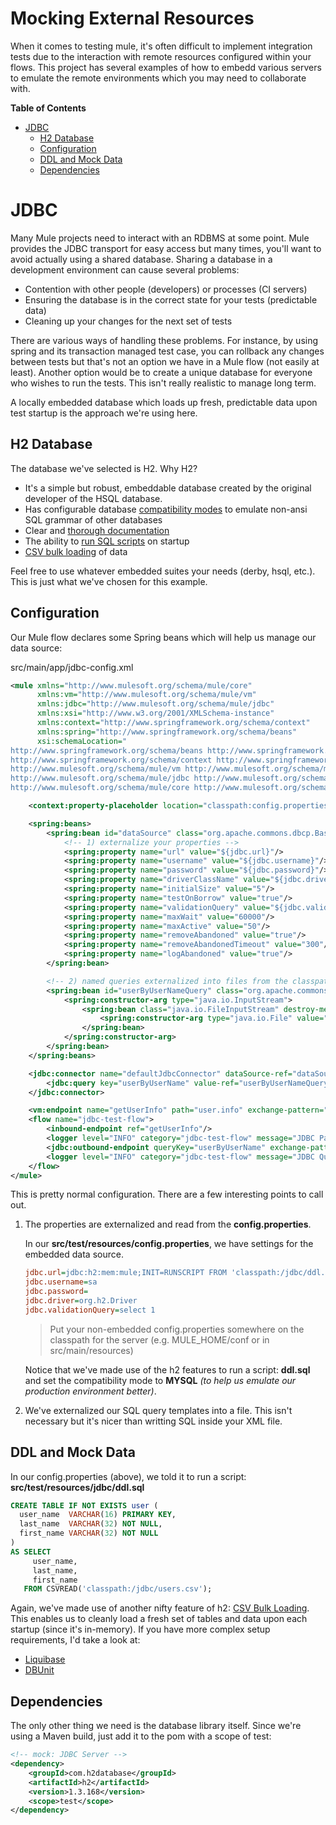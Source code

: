 # Mocking External Resources

When it comes to testing mule, it's often difficult to implement integration tests due to the interaction with remote
resources configured within your flows. This project has several examples of how to embedd various servers to
emulate the remote environments which you may need to collaborate with.

__Table of Contents__

- [JDBC](#jdbc)
    - [H2 Database](#h2-database)
    - [Configuration](#configuration)
    - [DDL and Mock Data](#ddl-and-mock-data)
    - [Dependencies](#dependencies)

# JDBC

Many Mule projects need to interact with an RDBMS at some point. Mule provides the JDBC transport for easy access
but many times, you'll want to avoid actually using a shared database. Sharing a database in a development
environment can cause several problems:

- Contention with other people (developers) or processes (CI servers)
- Ensuring the database is in the correct state for your tests (predictable data)
- Cleaning up your changes for the next set of tests

There are various ways of handling these problems. For instance, by using spring and its transaction managed test
case, you can rollback any changes between tests but that's not an option we have in a Mule flow (not easily at least).
Another option would be to create a unique database for everyone who wishes to run the tests. This isn't really
realistic to manage long term.

A locally embedded database which loads up fresh, predictable data upon test startup is the approach we're using here.

## H2 Database

The database we've selected is H2. Why H2?

- It's a simple but robust, embeddable database created by the original developer of the HSQL database.
- Has configurable database [compatibility modes](http://www.h2database.com/html/grammar.html#set_mode) to emulate
non-ansi SQL grammar of other databases
- Clear and [thorough documentation](http://www.h2database.com/html/grammar.html)
- The ability to [run SQL scripts](http://www.h2database.com/html/grammar.html#runscript) on startup
- [CSV bulk loading](http://www.h2database.com/html/tutorial.html#csv) of data

Feel free to use whatever embedded suites your needs (derby, hsql, etc.). This is just what we've chosen for
this example.


## Configuration

Our Mule flow declares some Spring beans which will help us manage our data source:

src/main/app/jdbc-config.xml

```xml
<mule xmlns="http://www.mulesoft.org/schema/mule/core"
      xmlns:vm="http://www.mulesoft.org/schema/mule/vm"
      xmlns:jdbc="http://www.mulesoft.org/schema/mule/jdbc"
      xmlns:xsi="http://www.w3.org/2001/XMLSchema-instance"
      xmlns:context="http://www.springframework.org/schema/context"
      xmlns:spring="http://www.springframework.org/schema/beans"
      xsi:schemaLocation="
http://www.springframework.org/schema/beans http://www.springframework.org/schema/beans/spring-beans.xsd
http://www.springframework.org/schema/context http://www.springframework.org/schema/context/spring-context.xsd
http://www.mulesoft.org/schema/mule/vm http://www.mulesoft.org/schema/mule/vm/current/mule-vm.xsd
http://www.mulesoft.org/schema/mule/jdbc http://www.mulesoft.org/schema/mule/jdbc/current/mule-jdbc.xsd
http://www.mulesoft.org/schema/mule/core http://www.mulesoft.org/schema/mule/core/current/mule.xsd">

    <context:property-placeholder location="classpath:config.properties"/>

    <spring:beans>
        <spring:bean id="dataSource" class="org.apache.commons.dbcp.BasicDataSource" destroy-method="close">
            <!-- 1) externalize your properties -->
            <spring:property name="url" value="${jdbc.url}"/>
            <spring:property name="username" value="${jdbc.username}"/>
            <spring:property name="password" value="${jdbc.password}"/>
            <spring:property name="driverClassName" value="${jdbc.driver}"/>
            <spring:property name="initialSize" value="5"/>
            <spring:property name="testOnBorrow" value="true"/>
            <spring:property name="validationQuery" value="${jdbc.validationQuery}"/>
            <spring:property name="maxWait" value="60000"/>
            <spring:property name="maxActive" value="50"/>
            <spring:property name="removeAbandoned" value="true"/>
            <spring:property name="removeAbandonedTimeout" value="300"/>
            <spring:property name="logAbandoned" value="true"/>
        </spring:bean>

        <!-- 2) named queries externalized into files from the classpath -->
        <spring:bean id="userByUserNameQuery" class="org.apache.commons.io.IOUtils" factory-method="toString">
            <spring:constructor-arg type="java.io.InputStream">
                <spring:bean class="java.io.FileInputStream" destroy-method="close">
                    <spring:constructor-arg type="java.io.File" value="classpath:/jdbc/userByName.sql"/>
                </spring:bean>
            </spring:constructor-arg>
        </spring:bean>
    </spring:beans>

    <jdbc:connector name="defaultJdbcConnector" dataSource-ref="dataSource">
        <jdbc:query key="userByUserName" value-ref="userByUserNameQuery"/>
    </jdbc:connector>

    <vm:endpoint name="getUserInfo" path="user.info" exchange-pattern="request-response"/>
    <flow name="jdbc-test-flow">
        <inbound-endpoint ref="getUserInfo"/>
        <logger level="INFO" category="jdbc-test-flow" message="JDBC Parameters: #[payload]"/>
        <jdbc:outbound-endpoint queryKey="userByUserName" exchange-pattern="request-response"/>
        <logger level="INFO" category="jdbc-test-flow" message="JDBC Query Results: #[payload]"/>
    </flow>
</mule>
```

This is pretty normal configuration. There are a few interesting points to call out.

1. The properties are externalized and read from the __config.properties__.

    In our __src/test/resources/config.properties__, we have settings for the embedded data source.

    ```ini
    jdbc.url=jdbc:h2:mem:mule;INIT=RUNSCRIPT FROM 'classpath:/jdbc/ddl.sql';MODE=MYSQL
    jdbc.username=sa
    jdbc.password=
    jdbc.driver=org.h2.Driver
    jdbc.validationQuery=select 1
    ```

    > Put your non-embedded config.properties somewhere on the classpath for the server (e.g. MULE\_HOME/conf or in src/main/resources)

    Notice that we've made use of the h2 features to run a script: __ddl.sql__ and set the compatibility mode to __MYSQL__
    _(to help us emulate our production environment better)_.

2. We've externalized our SQL query templates into a file. This isn't necessary but it's nicer than writting SQL inside
your XML file.

## DDL and Mock Data

In our config.properties (above), we told it to run a script: __src/test/resources/jdbc/ddl.sql__

```sql
CREATE TABLE IF NOT EXISTS user (
  user_name  VARCHAR(16) PRIMARY KEY,
  last_name  VARCHAR(32) NOT NULL,
  first_name VARCHAR(32) NOT NULL
)
AS SELECT
     user_name,
     last_name,
     first_name
   FROM CSVREAD('classpath:/jdbc/users.csv');
```

Again, we've made use of another nifty feature of h2: [CSV Bulk Loading](http://www.h2database.com/html/tutorial.html#csv).
This enables us to cleanly load a fresh set of tables and data upon each startup (since it's in-memory). If you have
more complex setup requirements, I'd take a look at:

- [Liquibase](http://www.liquibase.org/)
- [DBUnit](http://dbunit.sourceforge.net/)

## Dependencies

The only other thing we need is the database library itself. Since we're using a Maven build, just add it to the pom
with a scope of test:

```xml
<!-- mock: JDBC Server -->
<dependency>
    <groupId>com.h2database</groupId>
    <artifactId>h2</artifactId>
    <version>1.3.168</version>
    <scope>test</scope>
</dependency>
```